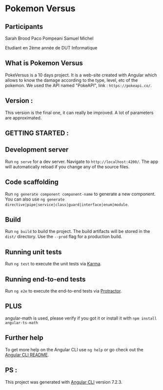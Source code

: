 # Pokemon Versus


## Participants 

Sarah Brood
Paco Pompeani
Samuel Michel 

Etudiant en 2ème année de DUT Informatique 

## What is Pokemon Versus 

PokeVersus is a 10 days project.
It is a web-site created with Angular which allows to know the damage according to the type, level, etc of the pokemon. 
We used the API named "PokeAPI", link : `https://pokeapi.co/`. 


## Version : 
This version is the final one, it can really be improved. A lot of parameters are approximated. 



## GETTING STARTED  : 

## Development server

Run `ng serve` for a dev server. Navigate to `http://localhost:4200/`. The app will automatically reload if you change any of the source files.

## Code scaffolding

Run `ng generate component component-name` to generate a new component. You can also use `ng generate directive|pipe|service|class|guard|interface|enum|module`.

## Build

Run `ng build` to build the project. The build artifacts will be stored in the `dist/` directory. Use the `--prod` flag for a production build.

## Running unit tests

Run `ng test` to execute the unit tests via [Karma](https://karma-runner.github.io).

## Running end-to-end tests

Run `ng e2e` to execute the end-to-end tests via [Protractor](http://www.protractortest.org/).


## PLUS 

angular-math is used, please verify if you got it or install it with `npm install angular-ts-math`


## Further help

To get more help on the Angular CLI use `ng help` or go check out the [Angular CLI README](https://github.com/angular/angular-cli/blob/master/README.md).


## PS :

This project was generated with [Angular CLI](https://github.com/angular/angular-cli) version 7.2.3.
